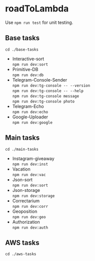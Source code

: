 # roadToLambda

Use `npm run test` for unit testing.

## Base tasks
`cd ./base-tasks`

* Interactive-sort \
 `npm run dev:sort`
 * Primitive-DB \
 `npm run dev:db`
 * Telegram-Console-Sender \
 `npm run dev:tg-console -- --version`\
 `npm run dev:tg-console -- --help`\
 `npm run dev:tg-console message`\
 `npm run dev:tg-console photo`
 * Telegram-Echo \
 `npm run dev:echo`
 * Google-Uploader \
 `npm run dev:google`
 

## Main tasks
`cd ./main-tasks`

* Instagram-giveaway \
 `npm run dev:inst`
* Vacation \
 `npm run dev:vac`
* Json-sort \
 `npm run dev:sort`
* Json-storage \
 `npm run dev:storage`
* Correctarium \
 `npm run dev:corr`
* Geoposition \
 `npm run dev:geo`
* Authorization \
 `npm run dev:auth`

## AWS tasks
`cd ./aws-tasks`

